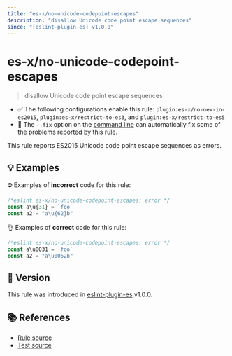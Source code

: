 ```yaml
---
title: "es-x/no-unicode-codepoint-escapes"
description: "disallow Unicode code point escape sequences"
since: "[eslint-plugin-es] v1.0.0"
---
```


# es-x/no-unicode-codepoint-escapes
> disallow Unicode code point escape sequences

- ✅ The following configurations enable this rule: `plugin:es-x/no-new-in-es2015`, `plugin:es-x/restrict-to-es3`, and `plugin:es-x/restrict-to-es5`
- 🔧 The `--fix` option on the [command line](https://eslint.org/docs/user-guide/command-line-interface#fixing-problems) can automatically fix some of the problems reported by this rule.

This rule reports ES2015 Unicode code point escape sequences as errors.

## 💡 Examples

⛔ Examples of **incorrect** code for this rule:

<eslint-playground fix type="bad">

```js
/*eslint es-x/no-unicode-codepoint-escapes: error */
const a\u{31} = `foo`
const a2 = "a\u{62}b"
```

</eslint-playground>

👌 Examples of **correct** code for this rule:

<eslint-playground fix type="good">

```js
/*eslint es-x/no-unicode-codepoint-escapes: error */
const a\u0031 = `foo`
const a2 = "a\u0062b"
```

</eslint-playground>

## 🚀 Version

This rule was introduced in [eslint-plugin-es] v1.0.0.

[eslint-plugin-es]: https://github.com/mysticatea/eslint-plugin-es

## 📚 References

- [Rule source](https://github.com/ota-meshi/eslint-plugin-es-x/blob/master/lib/rules/no-unicode-codepoint-escapes.js)
- [Test source](https://github.com/ota-meshi/eslint-plugin-es-x/blob/master/tests/lib/rules/no-unicode-codepoint-escapes.js)
